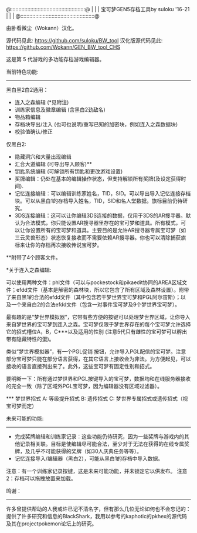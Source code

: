 @::::::::::::::::::::::::::::::::::::::::::::::::::@
|                                                  |
| 宝可梦GEN5存档工具by suloku '16-21  |
|                                                  |
@::::::::::::::::::::::::::::::::::::::::::::::::::@

由卧看微尘（Wokann）汉化。

源代码见此: https://github.com/suloku/BW_tool
汉化版源代码见此: https://github.com/Wokann/GEN_BW_tool_CHS

这是第 5 代游戏的多功能存档游戏编辑器。

当前特色功能:
_________________

黑白黑2白2通用：

* 连入之森编辑 (*见附注)
* 训练家信息及徽章编辑 (含黑白2劲敌名)
* 物品箱编辑
* 存档块导出/注入 (也可也说明/重写已知的加密块，例如连入之森数据块)
* 校验值确认/修正

仅黑白2:

* 隐藏洞穴和大量出现编辑
* 汇合大道编辑 (可导出导入顾客)**
* 钥匙系统编辑 (可解锁所有钥匙和更改游戏设置)
* 奖牌编辑：仍处在基本的编辑操作状态，但支持解锁所有奖牌(及设定获得时间).
* 记忆连接编辑：可以编辑训练家姓名，TID，SID。可以导出导入记忆连接存档块。可以从黑白1的存档导入姓名，TID，SID和名人堂数据。旗标目前仍待研究。
* 3DS连接编辑：这可以让你编辑3DS连接的数据，仅用于3DS的AR搜寻器。默认为合法模式，你只能设置AR搜寻器里存在的宝可梦和道具。所有模式，可以让你设置所有的宝可梦和道具。主要目的是允许AR搜寻器专属宝可梦（如三云灵兽形态）状态恢复接收而不需要依赖AR搜寻器。你也可以清除捕获旗标来让你的存档再次接收传说宝可梦。

**附带了4个顾客文件。


*关于连入之森编辑:

可以使用两种文件：phl文件（可以与pockestock和pikaedit协同的AREA区域文件；efdd文件（基本是解密的森林块，所以它包含了所有区域及森林设置）。附带了来自黑1的合法的efdd文件（其中包含若干梦世界宝可梦和PGL阿尔宙斯）；以及一个来自白2的合法efdd文件（包含一对事件宝可梦及9个梦世界宝可梦）。

最有趣的是“梦世界模拟器”，它带有些方便的按键可以处理梦世界区域，让你导入来自梦世界的宝可梦到连入之森。宝可梦仅限于梦世界存在的每个宝可梦允许选择它的招式槽位A，B，C***以及适用的性别 (注意5代只有雌性的宝可梦可以孵出带有隐藏特性的蛋)。

类似“梦世界模拟器”，有一个PGL促销 按钮，允许导入PGL配信的宝可梦。注意部分宝可梦只能在部分语言获得，在其它语言上接收会为非法。为方便起见，可以接收的语言直接列出来了。此外，这些宝可梦有固定性别和招式。

要明晰一下：所有通过梦世界和PGL按键导入的宝可梦，数据均和在线服务器接收的完全一致（除了区域外PGL宝可梦，因为编辑器没有区域过滤器）。


*** 梦世界招式
A: 等级提升招式
B: 遗传招式
C: 梦世界专属招式或遗传招式（视宝可梦而定）


未来可能的功能:
_________________

* 完成奖牌编辑和训练家记录：这些功能仍待研究，因为一些奖牌与游戏内的其他记录相关联。目标是使编辑尽可能合法，至少对于无法在获得的在线专属奖牌，及几乎不可能获得的奖牌（如30人庆典任务等等）。
* 记忆连接导入/编辑器（黑白2），可能从黑白1的存档中导入数据。


注意：有一个训练家记录按键，这是未来可能功能，并未锁定它以供发布。
注意2：存档可以拖拽放置来加载。


鸣谢：
__________

许多曾提供帮助的人我或许已记不清名字，但有那么几位无论如何也不会忘记的：提供了许多研究和信息的BlackShark，我用以参考的kaphotic的pkhex的源代码及其在projectpokemon论坛上的研究。